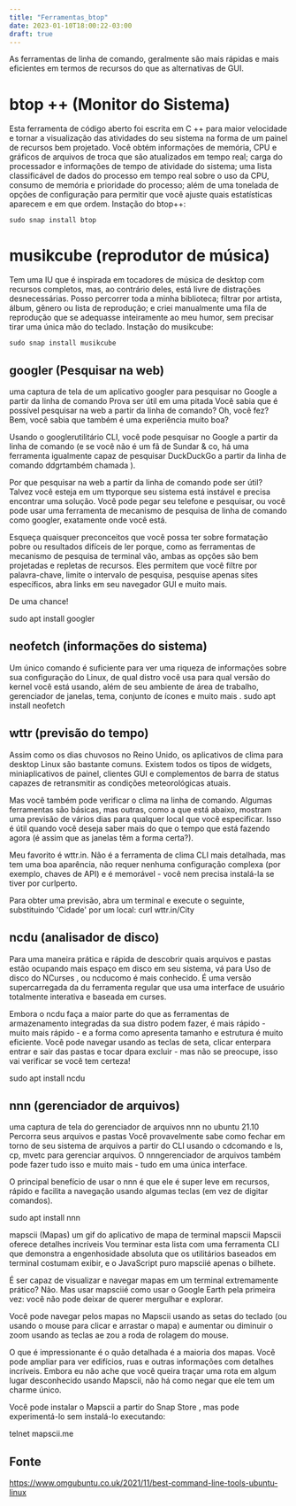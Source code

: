 ```yaml
---
title: "Ferramentas_btop"
date: 2023-01-10T18:00:22-03:00
draft: true
---
```


As ferramentas de linha de comando, geralmente são mais rápidas e mais eficientes em termos de recursos do que as alternativas de GUI.

# btop ++ (Monitor do Sistema)
Esta ferramenta de código aberto foi escrita em C ++ para maior velocidade e tornar a visualização das atividades do seu sistema na forma de um painel de recursos bem projetado.
Você obtém informações de memória, CPU e gráficos de arquivos de troca que são atualizados em tempo real; carga do processador e informações de tempo de atividade do sistema; uma lista classificável de dados do processo em tempo real sobre o uso da CPU, consumo de memória e prioridade do processo; além de uma tonelada de opções de configuração para permitir que você ajuste quais estatísticas aparecem e em que ordem.
Instação do btop++:
```
sudo snap install btop
```

# musikcube (reprodutor de música)
Tem uma IU que é inspirada em tocadores de música de desktop com recursos completos, mas, ao contrário deles, está livre de distrações desnecessárias. Posso percorrer toda a minha biblioteca; filtrar por artista, álbum, gênero ou lista de reprodução; e criei manualmente uma fila de reprodução que se adequasse inteiramente ao meu humor, sem precisar tirar uma única mão do teclado.
Instação do musikcube:
```
sudo snap install musikcube
```

## googler (Pesquisar na web)
uma captura de tela de um aplicativo googler para pesquisar no Google a partir da linha de comando
Prova ser útil em uma pitada 
Você sabia que é possível pesquisar na web a partir da linha de comando? Oh, você fez? Bem, você sabia que também é uma experiência muito boa?

Usando o googlerutilitário CLI, você pode pesquisar no Google a partir da linha de comando (e se você não é um fã de Sundar & co, há uma ferramenta igualmente capaz de pesquisar DuckDuckGo a partir da linha de comando ddgrtambém chamada ).

Por que pesquisar na web a partir da linha de comando pode ser útil? Talvez você esteja em um ttyporque seu sistema está instável e precisa encontrar uma solução. Você pode pegar seu telefone e pesquisar, ou você pode usar uma ferramenta de mecanismo de pesquisa de linha de comando como googler, exatamente onde você está.

Esqueça quaisquer preconceitos que você possa ter sobre formatação pobre ou resultados difíceis de ler porque, como as ferramentas de mecanismo de pesquisa de terminal vão, ambas as opções são bem projetadas e repletas de recursos. Eles permitem que você filtre por palavra-chave, limite o intervalo de pesquisa, pesquise apenas sites específicos, abra links em seu navegador GUI e muito mais.

De uma chance!

sudo apt install googler

## neofetch (informações do sistema)
Um único comando é suficiente para ver uma riqueza de informações sobre sua configuração do Linux, de qual distro você usa para qual versão do kernel você está usando, além de seu ambiente de área de trabalho, gerenciador de janelas, tema, conjunto de ícones e muito mais .
sudo apt install neofetch

## wttr (previsão do tempo)
Assim como os dias chuvosos no Reino Unido, os aplicativos de clima para desktop Linux são bastante comuns. Existem todos os tipos de widgets, miniaplicativos de painel, clientes GUI e complementos de barra de status capazes de retransmitir as condições meteorológicas atuais.

Mas você também pode verificar o clima na linha de comando. Algumas ferramentas são básicas, mas outras, como a que está abaixo, mostram uma previsão de vários dias para qualquer local que você especificar. Isso é útil quando você deseja saber mais do que o tempo que está fazendo agora (é assim que as janelas têm a forma certa?).

Meu favorito é wttr.in. Não é a ferramenta de clima CLI mais detalhada, mas tem uma boa aparência, não requer nenhuma configuração complexa (por exemplo, chaves de API) e é memorável - você nem precisa instalá-la se tiver por curlperto.

Para obter uma previsão, abra um terminal e execute o seguinte, substituindo 'Cidade' por um local:
curl wttr.in/City

## ncdu (analisador de disco)
Para uma maneira prática e rápida de descobrir quais arquivos e pastas estão ocupando mais espaço em disco em seu sistema, vá para Uso de disco do NCurses , ou ncducomo é mais conhecido. É uma versão supercarregada da du ferramenta regular  que usa uma interface de usuário totalmente interativa e baseada em curses.

Embora o ncdu faça a maior parte do que as ferramentas de armazenamento integradas da sua distro podem fazer, é mais rápido - muito mais rápido - e a forma como apresenta tamanho e estrutura é muito eficiente. Você pode navegar usando as teclas de seta, clicar enterpara entrar e sair das pastas e tocar dpara excluir - mas não se preocupe, isso vai verificar se você tem certeza!

sudo apt install ncdu

## nnn (gerenciador de arquivos)
uma captura de tela do gerenciador de arquivos nnn no ubuntu 21.10
Percorra seus arquivos e pastas 
Você provavelmente sabe como fechar em torno de seu sistema de arquivos a partir do CLI usando o cdcomando e ls, cp, mvetc para gerenciar arquivos. O nnngerenciador de arquivos também pode fazer tudo isso e muito mais - tudo em uma única interface.

O principal benefício de usar o nnn é que ele é super leve em recursos, rápido e facilita a navegação usando algumas teclas (em vez de digitar comandos).

sudo apt install nnn

mapscii (Mapas)
um gif do aplicativo de mapa de terminal mapscii
Mapscii oferece detalhes incríveis 
Vou terminar esta lista com uma ferramenta CLI que demonstra a engenhosidade absoluta que os utilitários baseados em terminal costumam exibir, e o JavaScript puro mapsciié apenas o bilhete.

É ser capaz de visualizar e navegar mapas em um terminal extremamente prático? Não. Mas usar mapsciié como usar o Google Earth pela primeira vez: você não pode deixar de querer mergulhar e explorar.

Você pode navegar pelos mapas no Mapscii usando as setas do teclado (ou usando o mouse para clicar e arrastar o mapa) e aumentar ou diminuir o zoom usando as teclas ae zou a roda de rolagem do mouse.

O que é impressionante é o quão detalhada é a maioria dos mapas. Você pode ampliar para ver edifícios, ruas e outras informações com detalhes incríveis. Embora eu não ache que você queira traçar uma rota em algum lugar desconhecido usando Mapscii, não há como negar que ele tem um charme único.

Você pode instalar o Mapscii a partir do Snap Store , mas pode experimentá-lo sem instalá-lo executando:

telnet mapscii.me
## Fonte
https://www.omgubuntu.co.uk/2021/11/best-command-line-tools-ubuntu-linux


